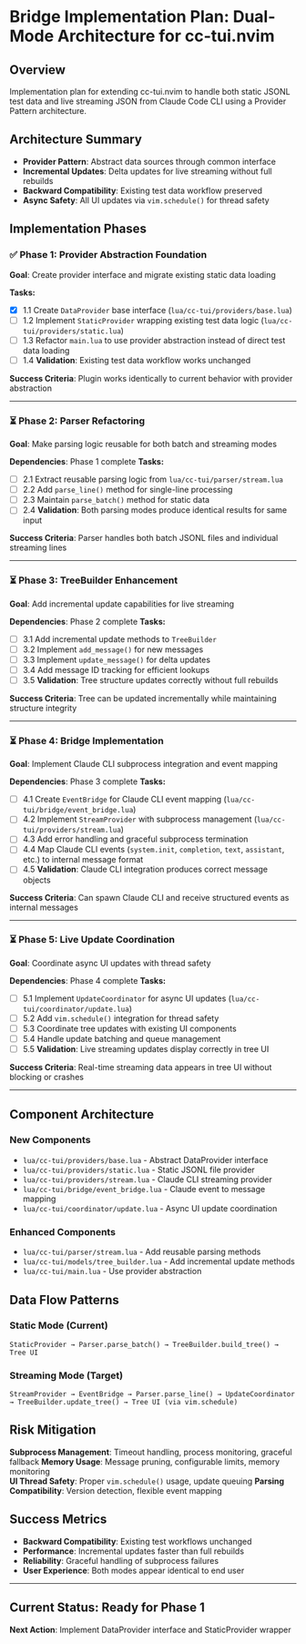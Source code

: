 # Bridge Implementation Plan: Dual-Mode Architecture for cc-tui.nvim

## Overview
Implementation plan for extending cc-tui.nvim to handle both static JSONL test data and live streaming JSON from Claude Code CLI using a Provider Pattern architecture.

## Architecture Summary
- **Provider Pattern**: Abstract data sources through common interface
- **Incremental Updates**: Delta updates for live streaming without full rebuilds
- **Backward Compatibility**: Existing test data workflow preserved
- **Async Safety**: All UI updates via `vim.schedule()` for thread safety

## Implementation Phases

### ✅ Phase 1: Provider Abstraction Foundation
**Goal**: Create provider interface and migrate existing static data loading

**Tasks:**
- [x] 1.1 Create `DataProvider` base interface (`lua/cc-tui/providers/base.lua`)
- [ ] 1.2 Implement `StaticProvider` wrapping existing test data logic (`lua/cc-tui/providers/static.lua`)
- [ ] 1.3 Refactor `main.lua` to use provider abstraction instead of direct test data loading
- [ ] 1.4 **Validation**: Existing test data workflow works unchanged

**Success Criteria**: Plugin works identically to current behavior with provider abstraction

---

### ⏳ Phase 2: Parser Refactoring
**Goal**: Make parsing logic reusable for both batch and streaming modes

**Dependencies**: Phase 1 complete
**Tasks:**
- [ ] 2.1 Extract reusable parsing logic from `lua/cc-tui/parser/stream.lua`
- [ ] 2.2 Add `parse_line()` method for single-line processing
- [ ] 2.3 Maintain `parse_batch()` method for static data
- [ ] 2.4 **Validation**: Both parsing modes produce identical results for same input

**Success Criteria**: Parser handles both batch JSONL files and individual streaming lines

---

### ⏳ Phase 3: TreeBuilder Enhancement
**Goal**: Add incremental update capabilities for live streaming

**Dependencies**: Phase 2 complete
**Tasks:**
- [ ] 3.1 Add incremental update methods to `TreeBuilder`
- [ ] 3.2 Implement `add_message()` for new messages
- [ ] 3.3 Implement `update_message()` for delta updates
- [ ] 3.4 Add message ID tracking for efficient lookups
- [ ] 3.5 **Validation**: Tree structure updates correctly without full rebuilds

**Success Criteria**: Tree can be updated incrementally while maintaining structure integrity

---

### ⏳ Phase 4: Bridge Implementation
**Goal**: Implement Claude CLI subprocess integration and event mapping

**Dependencies**: Phase 3 complete
**Tasks:**
- [ ] 4.1 Create `EventBridge` for Claude CLI event mapping (`lua/cc-tui/bridge/event_bridge.lua`)
- [ ] 4.2 Implement `StreamProvider` with subprocess management (`lua/cc-tui/providers/stream.lua`)
- [ ] 4.3 Add error handling and graceful subprocess termination
- [ ] 4.4 Map Claude CLI events (`system.init`, `completion`, `text`, `assistant`, etc.) to internal message format
- [ ] 4.5 **Validation**: Claude CLI integration produces correct message objects

**Success Criteria**: Can spawn Claude CLI and receive structured events as internal messages

---

### ⏳ Phase 5: Live Update Coordination
**Goal**: Coordinate async UI updates with thread safety

**Dependencies**: Phase 4 complete
**Tasks:**
- [ ] 5.1 Implement `UpdateCoordinator` for async UI updates (`lua/cc-tui/coordinator/update.lua`)
- [ ] 5.2 Add `vim.schedule()` integration for thread safety
- [ ] 5.3 Coordinate tree updates with existing UI components
- [ ] 5.4 Handle update batching and queue management
- [ ] 5.5 **Validation**: Live streaming updates display correctly in tree UI

**Success Criteria**: Real-time streaming data appears in tree UI without blocking or crashes

---

## Component Architecture

### New Components
- `lua/cc-tui/providers/base.lua` - Abstract DataProvider interface
- `lua/cc-tui/providers/static.lua` - Static JSONL file provider  
- `lua/cc-tui/providers/stream.lua` - Claude CLI streaming provider
- `lua/cc-tui/bridge/event_bridge.lua` - Claude event to message mapping
- `lua/cc-tui/coordinator/update.lua` - Async UI update coordination

### Enhanced Components
- `lua/cc-tui/parser/stream.lua` - Add reusable parsing methods
- `lua/cc-tui/models/tree_builder.lua` - Add incremental update methods
- `lua/cc-tui/main.lua` - Use provider abstraction

## Data Flow Patterns

### Static Mode (Current)
```
StaticProvider → Parser.parse_batch() → TreeBuilder.build_tree() → Tree UI
```

### Streaming Mode (Target)
```
StreamProvider → EventBridge → Parser.parse_line() → UpdateCoordinator → TreeBuilder.update_tree() → Tree UI (via vim.schedule)
```

## Risk Mitigation

**Subprocess Management**: Timeout handling, process monitoring, graceful fallback
**Memory Usage**: Message pruning, configurable limits, memory monitoring  
**UI Thread Safety**: Proper `vim.schedule()` usage, update queuing
**Parsing Compatibility**: Version detection, flexible event mapping

## Success Metrics

- **Backward Compatibility**: Existing test workflows unchanged
- **Performance**: Incremental updates faster than full rebuilds
- **Reliability**: Graceful handling of subprocess failures
- **User Experience**: Both modes appear identical to end user

---

## Current Status: Ready for Phase 1
**Next Action**: Implement DataProvider interface and StaticProvider wrapper
